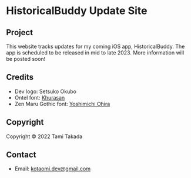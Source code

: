 # HistoricalBuddy Update Site

## Project
This website tracks updates for my coming iOS app, HistoricalBuddy. The app is scheduled to be released in mid to late 2023. More information will be posted soon!

## Credits
* Dev logo: Setsuko Okubo
* Ontel font: [Khurasan](https://www.fontspace.com/khurasan)
* Zen Maru Gothic font: [Yoshimichi Ohira](https://www.zenfont.jp/)

## Copyright
Copyright © 2022 Tami Takada

## Contact
* Email: kotaomi.dev@gmail.com
